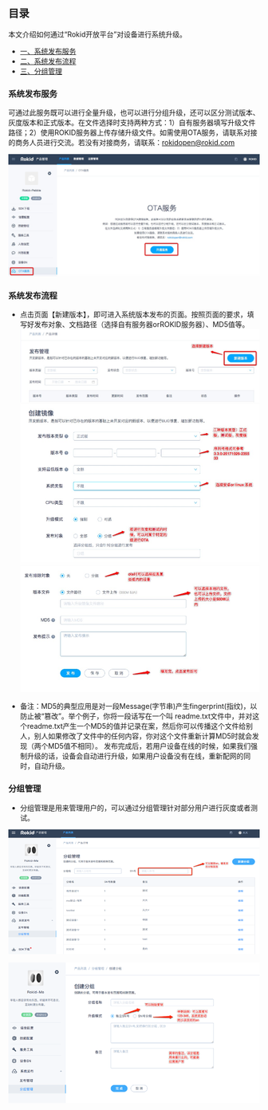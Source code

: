 ## 目录

本文介绍如何通过“Rokid开放平台”对设备进行系统升级。

* [一、系统发布服务](#一、系统发布服务)
* [二、系统发布流程](#二、系统发布流程)
* [三、分组管理](#三、分组管理)



### 系统发布服务

可通过此服务既可以进行全量升级，也可以进行分组升级，还可以区分测试版本、灰度版本和正式版本。在文件选择时支持两种方式：1）自有服务器填写升级文件路径；2）使用ROKID服务器上传存储升级文件。如需使用OTA服务，请联系对接的商务人员进行交流。若没有对接商务，请联系：rokidopen@rokid.com

![](images/ota2.jpg)

### 系统发布流程

- 点击页面【新建版本】，即可进入系统版本发布的页面。按照页面的要求，填写好发布对象、文档路径（选择自有服务器orROKID服务器）、MD5值等。
![](images/ota3.jpg)
![](images/ota4.jpg)
![](images/ota5.jpg)

- 备注：MD5的典型应用是对一段Message(字节串)产生fingerprint(指纹)，以防止被“篡改”。举个例子，你将一段话写在一个叫 readme.txt文件中，并对这个readme.txt产生一个MD5的值并记录在案，然后你可以传播这个文件给别人，别人如果修改了文件中的任何内容，你对这个文件重新计算MD5时就会发现（两个MD5值不相同）。
发布完成后，若用户设备在线的时候，如果我们强制升级的话，设备会自动进行升级，如果用户设备没有在线，重新配网的同时，自动升级。


### 分组管理

- 分组管理是用来管理用户的，可以通过分组管理针对部分用户进行灰度或者测试。

![](images/132.png)

![](images/133.png)
